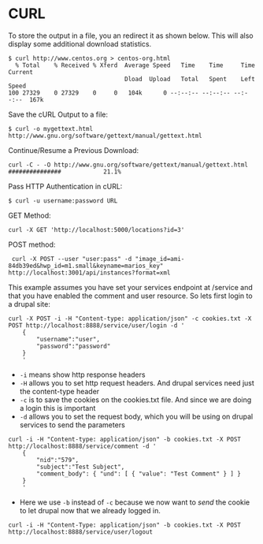 # CURL

To store the output in a file, you an redirect it as shown below. This will also display some additional download statistics.

```
$ curl http://www.centos.org > centos-org.html
  % Total    % Received % Xferd  Average Speed   Time    Time     Time  Current
                                 Dload  Upload   Total   Spent    Left  Speed
100 27329    0 27329    0     0   104k      0 --:--:-- --:--:-- --:--:--  167k
```

Save the cURL Output to a file:

```
$ curl -o mygettext.html http://www.gnu.org/software/gettext/manual/gettext.html
```

Continue/Resume a Previous Download:
```
curl -C - -O http://www.gnu.org/software/gettext/manual/gettext.html
###############            21.1%
```

Pass HTTP Authentication in cURL:
```
$ curl -u username:password URL
```

GET Method:
```
curl -X GET 'http://localhost:5000/locations?id=3'
```

POST method:
```
 curl -X POST --user "user:pass" -d "image_id=ami-84db39ed&hwp_id=m1.small&keyname=marios_key"  http://localhost:3001/api/instances?format=xml 
```

This example assumes you have set your services endpoint at /service and that you have enabled the comment and user resource. So lets first login to a drupal site:
```
curl -X POST -i -H "Content-type: application/json" -c cookies.txt -X POST http://localhost:8888/service/user/login -d '
    {
        "username":"user",
        "password":"password"
    }
    '
```

* `-i` means show http response headers
* `-H` allows you to set http request headers. And drupal services need just the content-type header
* `-c` is to save the cookies on the cookies.txt file. And since we are doing a login this is important
* `-d` allows you to set the request body, which you will be using on drupal services to send the parameters

```
curl -i -H "Content-type: application/json" -b cookies.txt -X POST http://localhost:8888/service/comment -d '
    {
        "nid":"579",
        "subject":"Test Subject",
        "comment_body": { "und": [ { "value": "Test Comment" } ] }
    }
    '
```

* Here we use `-b` instead of `-c` because we now want to _send_ the cookie to let drupal now that we already logged in.

```
curl -i -H "Content-Type: application/json" -b cookies.txt -X POST http://localhost:8888/service/user/logout
```
